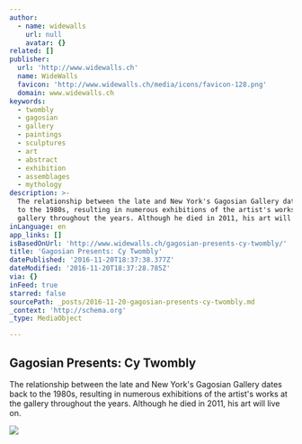 ```yaml
---
author:
  - name: widewalls
    url: null
    avatar: {}
related: []
publisher:
  url: 'http://www.widewalls.ch'
  name: WideWalls
  favicon: 'http://www.widewalls.ch/media/icons/favicon-128.png'
  domain: www.widewalls.ch
keywords:
  - twombly
  - gagosian
  - gallery
  - paintings
  - sculptures
  - art
  - abstract
  - exhibition
  - assemblages
  - mythology
description: >-
  The relationship between the late and New York's Gagosian Gallery dates back
  to the 1980s, resulting in numerous exhibitions of the artist's works at the
  gallery throughout the years. Although he died in 2011, his art will live on.
inLanguage: en
app_links: []
isBasedOnUrl: 'http://www.widewalls.ch/gagosian-presents-cy-twombly/'
title: 'Gagosian Presents: Cy Twombly'
datePublished: '2016-11-20T18:37:38.377Z'
dateModified: '2016-11-20T18:37:28.785Z'
via: {}
inFeed: true
starred: false
sourcePath: _posts/2016-11-20-gagosian-presents-cy-twombly.md
_context: 'http://schema.org'
_type: MediaObject

---
```

<article style=""><h1>Gagosian Presents: Cy Twombly</h1><p>The relationship between the late and New York's Gagosian Gallery dates back to the 1980s, resulting in numerous exhibitions of the artist's works at the gallery throughout the years. Although he died in 2011, his art will live on.</p><img src="http://d2jv9003bew7ag.cloudfront.net/uploads/Cy-Twombly-Blooming-2001-2008.-Acrylic-wax-crayon-on-ten-wooden-panels-98-3-8-x-196-7-8-inches-250-x-500-cm.-Copyright-Cy-Twombly-Foundation.-Collection-Cy-Twombly-Foundation.-Courtesy-Gagosian-Gallery.-Photography-by-Mike-Bruce.jpg" /></article>